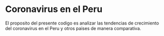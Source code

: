 # Coronavirus en el Peru

El proposito del presente codigo es analizar las tendencias de crecimiento del coronavirus en el Peru y otros paises de manera comparativa.
